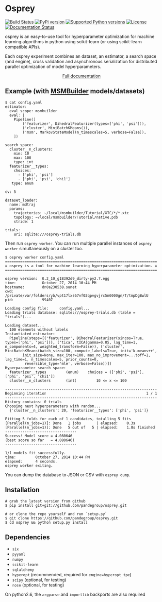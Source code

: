 Osprey
======
[![Build Status](https://travis-ci.org/pandegroup/osprey.svg?branch=master)](https://travis-ci.org/pandegroup/osprey) [![PyPi version](https://pypip.in/v/osprey/badge.svg)](https://pypi.python.org/pypi/osprey/) [![Supported Python versions](https://pypip.in/py_versions/osprey/badge.svg)](https://pypi.python.org/pypi/osprey/) [![License](https://pypip.in/license/osprey/badge.svg)](https://pypi.python.org/pypi/osprey/)
[![Documentation Status](https://readthedocs.org/projects/osprey/badge/?version=latest)](http://osprey.rtfd.org)

osprey is an easy-to-use tool for hyperparameter optimization for machine
learning algorithms in python using scikit-learn (or using scikit-learn
compatible APIs).

Each osprey experiment combines an dataset, an estimator, a search space
(and engine), cross validation and asynchronous serialization for distributed
parallel optimization of model hyperparameters.

<p align="center">
  <a href='http://osprey.rtfd.org'>Full documentation</a>
</p>

Example (with [MSMBuilder](https://github.com/msmbuilder/msmbuilder) models/datasets)
-------------------------------------------------------------
```
$ cat config.yaml
estimator:
  eval_scope: msmbuilder
  eval: |
    Pipeline([
        ('featurizer', DihedralFeaturizer(types=['phi', 'psi'])),
        ('cluster', MiniBatchKMeans()),
        ('msm', MarkovStateModel(n_timescales=5, verbose=False)),
    ])

search_space:
  cluster__n_clusters:
    min: 10
    max: 100
    type: int
  featurizer__types:
    choices:
      - ['phi', 'psi']
      - ['phi', 'psi', 'chi1']
   type: enum

cv: 5

dataset_loader:
  name: mdtraj
  params:
    trajectories: ~/local/msmbuilder/Tutorial/XTC/*/*.xtc
    topology: ~/local/msmbuilder/Tutorial/native.pdb
    stride: 1

trials:
    uri: sqlite:///osprey-trials.db
```

Then run `osprey worker`. You can run multiple parallel instances
of `osprey worker` simultaneously on a cluster too.

```
$ osprey worker config.yaml
======================================================================
= osprey is a tool for machine learning hyperparameter optimization. =
======================================================================

osprey version:  0.2_10_g18392d9_dirty-py2.7.egg
time:            October 27, 2014 10:44 PM
hostname:        dn0a230538.sunet
cwd:             /private/var/folders/yb/vpt17lxs67vf02qpvgvjrc5m0000gn/T/tmpDgBwlU
pid:             99407

Loading config file:     config.yaml...
Loading trials database: sqlite:///osprey-trials.db (table = "trials")...

Loading dataset...
  100 elements without labels
Instantiated estimator:
  Pipeline(steps=[('featurizer', DihedralFeaturizer(sincos=True, types=['phi', 'psi'])), ('tica', tICA(gamma=0.05, lag_time=1, n_components=4, weighted_transform=False)), ('cluster', MiniBatchKMeans(batch_size=100, compute_labels=True, init='k-means++',
        init_size=None, max_iter=100, max_no_improvement=...toff=1, lag_time=1, n_timescales=5, prior_counts=0,
         reversible_type='mle', verbose=False))])
Hyperparameter search space:
  featurizer__types        	(enum)    choices = (['phi', 'psi'], ['phi', 'psi', 'chi1'])
  cluster__n_clusters      	(int)         10 <= x <= 100

----------------------------------------------------------------------
Beginning iteration                                              1 / 1
----------------------------------------------------------------------
History contains: 0 trials
Choosing next hyperparameters with random...
  {'cluster__n_clusters': 20, 'featurizer__types': ['phi', 'psi']}

Fitting 5 folds for each of 1 candidates, totalling 5 fits
[Parallel(n_jobs=1)]: Done   1 jobs       | elapsed:    0.3s
[Parallel(n_jobs=1)]: Done   5 out of   5 | elapsed:    1.8s finished
---------------------------------
Success! Model score = 4.080646
(best score so far   = 4.080646)
---------------------------------

1/1 models fit successfully.
time:         October 27, 2014 10:44 PM
elapsed:      4 seconds.
osprey worker exiting.
```
You can dump the database to JSON or CSV with `osprey dump`.


Installation
------------
```
# grab the latest version from github
$ pip install git+git://github.com/pandegroup/osprey.git
```

```
# or clone the repo yourself and run `setup.py`
$ git clone https://github.com/pandegroup/osprey.git
$ cd osprey && python setup.py install
```


Dependencies
------------
- `six`
- `pyyaml`
- `numpy`
- `scikit-learn`
- `sqlalchemy`
- `hyperopt` (recommended, required for `engine=hyperopt_tpe`)
- `scipy` (optional, for testing)
- `nose` (optional, for testing)

On python2.6, the `argparse` and `importlib` backports are also required
